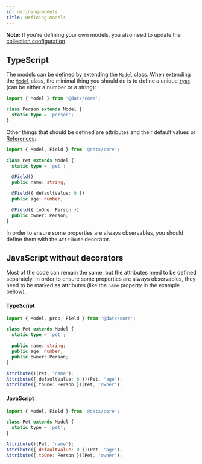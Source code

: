 ```yaml
---
id: defining-models
title: Defining models
---
```


**Note:** If you're defining your own models, you also need to update the [collection configuration](configuring-the-collection).

## TypeScript

The models can be defined by extending the [`Model`](../api-reference/model) class. When extending the [`Model`](../api-reference/model) class, the minimal thing you should do is to define a unique [`type`](../api-reference/model#static-type) (can be either a number or a string):

```typescript
import { Model } from '@datx/core';

class Person extends Model {
  static type = 'person';
}
```

Other things that should be defined are attributes and their default values or [References](references):

```typescript
import { Model, Field } from '@datx/core';

class Pet extends Model {
  static type = 'pet';

  @Field()
  public name: string;

  @Field({ defaultValue: 0 })
  public age: number;

  @Field({ toOne: Person })
  public owner: Person;
}
```

In order to ensure some properties are always observables, you should define them with the `Attribute` decorator.

## JavaScript without decorators

Most of the code can remain the same, but the attributes need to be defined separately. In order to ensure some properties are always observables, they need to be marked as attributes (like the `name` property in the example bellow).

#### TypeScript

```typescript
import { Model, prop, Field } from '@datx/core';

class Pet extends Model {
  static type = 'pet';

  public name: string;
  public age: number;
  public owner: Person;
}

Attribute()(Pet, 'name');
Attribute({ defaultValue: 0 })(Pet, 'age');
Attribute({ toOne: Person })(Pet, 'owner');
```

#### JavaScript

```javascript
import { Model, Field } from '@datx/core';

class Pet extends Model {
  static type = 'pet';
}

Attribute()(Pet, 'name');
Attribute({ defaultValue: 0 })(Pet, 'age');
Attribute({ toOne: Person })(Pet, 'owner');
```
